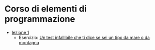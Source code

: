 # Corso di elementi di programmazione

- [lezione 1](lezione1.md)
  - Esercizio: [Un test infallibile che ti dice se sei un tipo da mare o da montagna](/test-mare-montagna)
